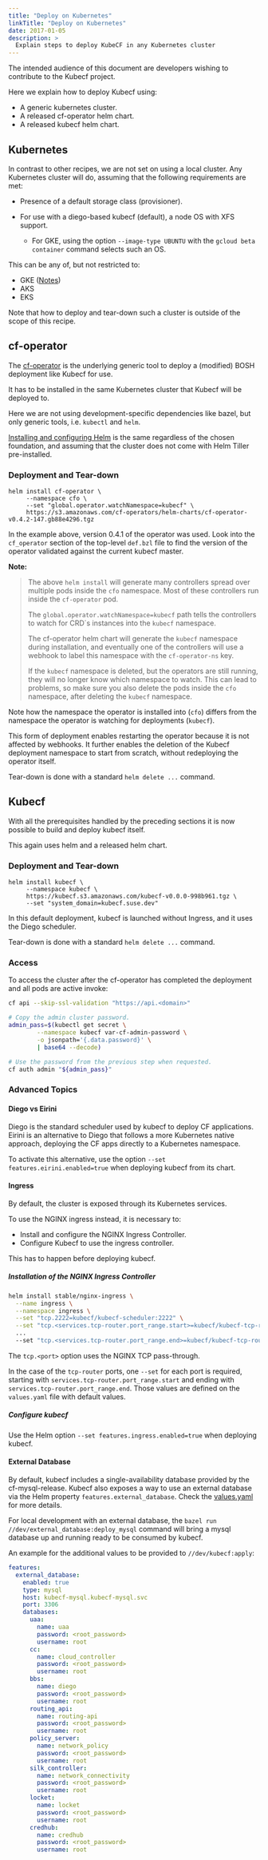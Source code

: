```yaml
---
title: "Deploy on Kubernetes"
linkTitle: "Deploy on Kubernetes"
date: 2017-01-05
description: >
  Explain steps to deploy KubeCF in any Kubernetes cluster
---
```


The intended audience of this document are developers wishing to
contribute to the Kubecf project.

Here we explain how to deploy Kubecf using:

  - A generic kubernetes cluster.
  - A released cf-operator helm chart.
  - A released kubecf helm chart.

## Kubernetes

In contrast to other recipes, we are not set on using a local
cluster. Any Kubernetes cluster will do, assuming that the following
requirements are met:

  - Presence of a default storage class (provisioner).

  - For use with a diego-based kubecf (default), a node OS with XFS
    support.

      - For GKE, using the option `--image-type UBUNTU` with the
        `gcloud beta container` command selects such an OS.

This can be any of, but not restricted to:

  - GKE ([Notes](../provider/gke.md))
  - AKS
  - EKS

Note that how to deploy and tear-down such a cluster is outside of the
scope of this recipe.

## cf-operator

The [cf-operator] is the underlying generic tool to deploy a (modified)
BOSH deployment like Kubecf for use.

[cf-operator]: https://github.com/cloudfoundry-incubator/cf-operator

It has to be installed in the same Kubernetes cluster that Kubecf will
be deployed to.

Here we are not using development-specific dependencies like bazel,
but only generic tools, i.e. `kubectl` and `helm`.

[Installing and configuring Helm](helm.md) is the same regardless of
the chosen foundation, and assuming that the cluster does not come
with Helm Tiller pre-installed.

### Deployment and Tear-down

```shell
helm install cf-operator \
     --namespace cfo \
     --set "global.operator.watchNamespace=kubecf" \
     https://s3.amazonaws.com/cf-operators/helm-charts/cf-operator-v0.4.2-147.gb88e4296.tgz
```

In the example above, version 0.4.1 of the operator was used. Look
into the `cf_operator` section of the top-level `def.bzl` file to find
the version of the operator validated against the current kubecf
master.

**Note:**
> The above `helm install` will generate many controllers spread over multiple pods inside the `cfo` namespace.
> Most of these controllers run inside the `cf-operator` pod.
>
> The `global.operator.watchNamespace=kubecf` path tells the
controllers to watch for CRD´s instances into the `kubecf` namespace.
>
> The cf-operator helm chart will generate the `kubecf` namespace during installation, and eventually one of the
controllers will use a webhook to label this namespace with the `cf-operator-ns` key.
>
> If the `kubecf` namespace is deleted, but the operators are still running, they will no longer
know which namespace to watch. This can lead to problems, so make sure you also delete the pods
inside the `cfo` namespace, after deleting the `kubecf` namespace.

Note how the namespace the operator is installed into (`cfo`) differs
from the namespace the operator is watching for deployments (`kubecf`).

This form of deployment enables restarting the operator because it is
not affected by webhooks. It further enables the deletion of the
Kubecf deployment namespace to start from scratch, without redeploying
the operator itself.

Tear-down is done with a standard `helm delete ...` command.

## Kubecf

With all the prerequisites handled by the preceding sections it is now
possible to build and deploy kubecf itself.

This again uses helm and a released helm chart.

### Deployment and Tear-down

```shell
helm install kubecf \
     --namespace kubecf \
     https://kubecf.s3.amazonaws.com/kubecf-v0.0.0-998b961.tgz \
     --set "system_domain=kubecf.suse.dev"
```

In this default deployment, kubecf is launched without Ingress, and it
uses the Diego scheduler.

Tear-down is done with a standard `helm delete ...` command.

### Access

To access the cluster after the cf-operator has completed the
deployment and all pods are active invoke:

```sh
cf api --skip-ssl-validation "https://api.<domain>"

# Copy the admin cluster password.
admin_pass=$(kubectl get secret \
        --namespace kubecf var-cf-admin-password \
        -o jsonpath='{.data.password}' \
        | base64 --decode)

# Use the password from the previous step when requested.
cf auth admin "${admin_pass}"
```

### Advanced Topics

#### Diego vs Eirini

Diego is the standard scheduler used by kubecf to deploy CF
applications. Eirini is an alternative to Diego that follows a more
Kubernetes native approach, deploying the CF apps directly to a
Kubernetes namespace.

To activate this alternative, use the option
`--set features.eirini.enabled=true` when deploying kubecf from its chart.

#### Ingress

By default, the cluster is exposed through its Kubernetes services.

To use the NGINX ingress instead, it is necessary to:

- Install and configure the NGINX Ingress Controller.
- Configure Kubecf to use the ingress controller.

This has to happen before deploying kubecf.

##### Installation of the NGINX Ingress Controller

```sh
helm install stable/nginx-ingress \
  --name ingress \
  --namespace ingress \
  --set "tcp.2222=kubecf/kubecf-scheduler:2222" \
  --set "tcp.<services.tcp-router.port_range.start>=kubecf/kubecf-tcp-router:<services.tcp-router.port_range.start>" \
  ...
  --set "tcp.<services.tcp-router.port_range.end>=kubecf/kubecf-tcp-router:<services.tcp-router.port_range.end>"
```

The `tcp.<port>` option uses the NGINX TCP pass-through.

In the case of the `tcp-router` ports, one `--set` for each port is required, starting with
`services.tcp-router.port_range.start` and ending with `services.tcp-router.port_range.end`. Those
values are defined on the `values.yaml` file with default values.

##### Configure kubecf

Use the Helm option `--set features.ingress.enabled=true` when
deploying kubecf.

#### External Database

By default, kubecf includes a single-availability database provided by the
cf-mysql-release. Kubecf also exposes a way to use an external database via the
Helm property `features.external_database`. Check the [values.yaml] for more
details.

[values.yaml]: ../../deploy/helm/kubecf/values.yaml

For local development with an external database, the
`bazel run //dev/external_database:deploy_mysql` command will bring a mysql database up and running
ready to be consumed by kubecf.

An example for the additional values to be provided to `//dev/kubecf:apply`:

```yaml
features:
  external_database:
    enabled: true
    type: mysql
    host: kubecf-mysql.kubecf-mysql.svc
    port: 3306
    databases:
      uaa:
        name: uaa
        password: <root_password>
        username: root
      cc:
        name: cloud_controller
        password: <root_password>
        username: root
      bbs:
        name: diego
        password: <root_password>
        username: root
      routing_api:
        name: routing-api
        password: <root_password>
        username: root
      policy_server:
        name: network_policy
        password: <root_password>
        username: root
      silk_controller:
        name: network_connectivity
        password: <root_password>
        username: root
      locket:
        name: locket
        password: <root_password>
        username: root
      credhub:
        name: credhub
        password: <root_password>
        username: root
```
